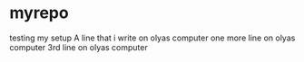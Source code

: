 # myrepo
testing my setup
A line that i write on olyas computer
one more line on olyas computer
3rd line on olyas computer
